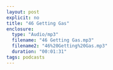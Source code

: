 ```yaml
---
layout: post
explicit: no
title: "46 Getting Gas"
enclosure:
  type: "Audio/mp3"
  filename: "46 Getting Gas.mp3"
  filename2: "46%20Getting%20Gas.mp3"
  duration: "00:01:31"
tags: podcasts
---
```


